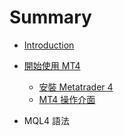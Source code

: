 # Summary

* [Introduction](README.md)

* [開始使用 MT4](Chap1/1.0_Start.md)
   * [安裝 Metatrader 4](Chap1/1.1_InstallMt4.md)
   * [MT4 操作介面](Chap1/1.2_IntroductionMT4.md)
* MQL4 語法
